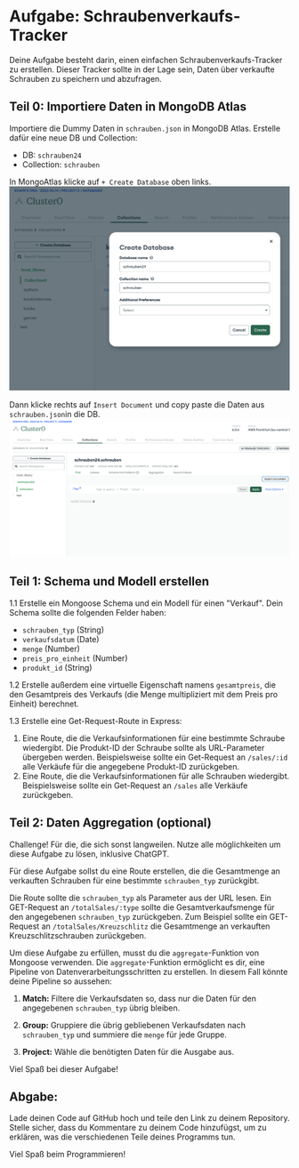 # Aufgabe: Schraubenverkaufs-Tracker

Deine Aufgabe besteht darin, einen einfachen Schraubenverkaufs-Tracker zu erstellen. Dieser Tracker sollte in der Lage sein, Daten über verkaufte Schrauben zu speichern und abzufragen.

## Teil 0: Importiere Daten in MongoDB Atlas

Importiere die Dummy Daten in `schrauben.json` in MongoDB Atlas.
Erstelle dafür eine neue DB und Collection:
- DB: `schrauben24`
- Collection: `schrauben`

In MongoAtlas klicke auf `+ Create Database` oben links.
![Datenbank Schema](db.png)

Dann klicke rechts auf `Insert Document` und copy paste die Daten aus `schrauben.json`in die DB.
![Einfügen von Daten](insert.png)


## Teil 1: Schema und Modell erstellen

1.1 Erstelle ein Mongoose Schema und ein Modell für einen "Verkauf". Dein Schema sollte die folgenden Felder haben:

- `schrauben_typ` (String)
- `verkaufsdatum` (Date)
- `menge` (Number)
- `preis_pro_einheit` (Number)
- `produkt_id` (String)

1.2 Erstelle außerdem eine virtuelle Eigenschaft namens `gesamtpreis`, die den Gesamtpreis des Verkaufs (die Menge multipliziert mit dem Preis pro Einheit) berechnet.

1.3 Erstelle eine Get-Request-Route in Express: 

  1. Eine Route, die die Verkaufsinformationen für eine bestimmte Schraube wiedergibt. Die Produkt-ID der Schraube sollte als URL-Parameter übergeben werden. Beispielsweise sollte ein Get-Request an `/sales/:id` alle Verkäufe für die angegebene Produkt-ID zurückgeben.
  2. Eine Route, die die Verkaufsinformationen für alle Schrauben wiedergibt. Beispielsweise sollte ein Get-Request an `/sales` alle Verkäufe zurückgeben.


## Teil 2: Daten Aggregation (optional)
Challenge! Für die, die sich sonst langweilen. 
Nutze alle möglichkeiten um diese Aufgabe zu lösen, inklusive ChatGPT.

Für diese Aufgabe sollst du eine Route erstellen, die die Gesamtmenge an verkauften Schrauben für eine bestimmte `schrauben_typ` zurückgibt.

Die Route sollte die `schrauben_typ` als Parameter aus der URL lesen. Ein GET-Request an `/totalSales/:type` sollte die Gesamtverkaufsmenge für den angegebenen `schrauben_typ` zurückgeben. Zum Beispiel sollte ein GET-Request an `/totalSales/Kreuzschlitz` die Gesamtmenge an verkauften Kreuzschlitzschrauben zurückgeben.

Um diese Aufgabe zu erfüllen, musst du die `aggregate`-Funktion von Mongoose verwenden. Die `aggregate`-Funktion ermöglicht es dir, eine Pipeline von Datenverarbeitungsschritten zu erstellen. In diesem Fall könnte deine Pipeline so aussehen:

1. **Match:** Filtere die Verkaufsdaten so, dass nur die Daten für den angegebenen `schrauben_typ` übrig bleiben.

2. **Group:** Gruppiere die übrig gebliebenen Verkaufsdaten nach `schrauben_typ` und summiere die `menge` für jede Gruppe.

3. **Project:** Wähle die benötigten Daten für die Ausgabe aus.

Viel Spaß bei dieser Aufgabe!

## Abgabe:

Lade deinen Code auf GitHub hoch und teile den Link zu deinem Repository. Stelle sicher, dass du Kommentare zu deinem Code hinzufügst, um zu erklären, was die verschiedenen Teile deines Programms tun.

Viel Spaß beim Programmieren!